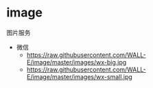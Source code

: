 # image
图片服务

* 微信
  * https://raw.githubusercontent.com/WALL-E/image/master/images/wx-big.jpg
  * https://raw.githubusercontent.com/WALL-E/image/master/images/wx-small.jpg

